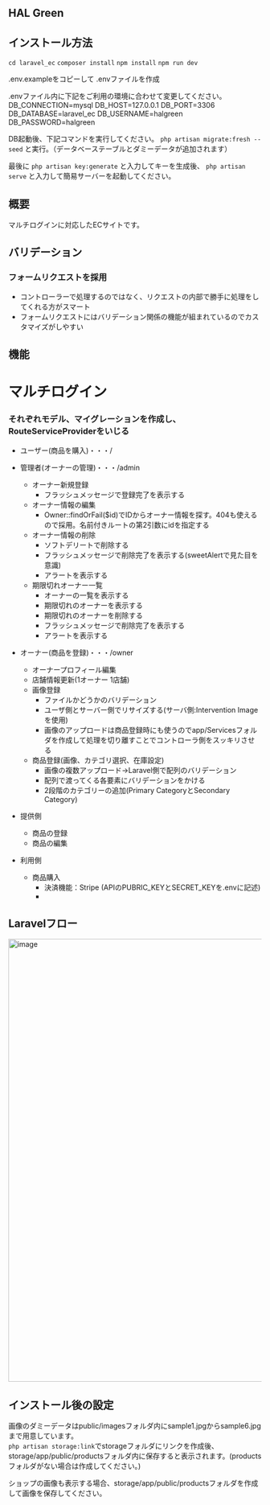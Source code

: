 ## HAL Green

## インストール方法
``` cd laravel_ec ```
``` composer install ```
``` npm install ```
``` npm run dev ```

.env.exampleをコピーして .envファイルを作成

.envファイル内に下記をご利用の環境に合わせて変更してください。
DB_CONNECTION=mysql
DB_HOST=127.0.0.1
DB_PORT=3306
DB_DATABASE=laravel_ec
DB_USERNAME=halgreen
DB_PASSWORD=halgreen

DB起動後、下記コマンドを実行してください。
``` php artisan migrate:fresh --seed ```
と実行。（データベーステーブルとダミーデータが追加されます）

最後に
``` php artisan key:generate ```
と入力してキーを生成後、
``` php artisan serve ```
と入力して簡易サーバーを起動してください。

## 概要
マルチログインに対応したECサイトです。

## バリデーション
### フォームリクエストを採用
- コントローラーで処理するのではなく、リクエストの内部で勝手に処理をしてくれる方がスマート
- フォームリクエストにはバリデーション関係の機能が組まれているのでカスタマイズがしやすい
## 機能


# マルチログイン
### それぞれモデル、マイグレーションを作成し、RouteServiceProviderをいじる
- ユーザー(商品を購入)・・・/

- 管理者(オーナーの管理)・・・/admin
    - オーナー新規登録
        - フラッシュメッセージで登録完了を表示する
    - オーナー情報の編集
        - Owner::findOrFail($id)でIDからオーナー情報を探す。404も使えるので採用。名前付きルートの第2引数にidを指定する
    - オーナー情報の削除
        - ソフトデリートで削除する
        - フラッシュメッセージで削除完了を表示する(sweetAlertで見た目を意識)
        - アラートを表示する
    - 期限切れオーナー一覧
        - オーナーの一覧を表示する
        - 期限切れのオーナーを表示する
        - 期限切れのオーナーを削除する
        - フラッシュメッセージで削除完了を表示する
        - アラートを表示する

- オーナー(商品を登録)・・・/owner
    - オーナープロフィール編集
    - 店舗情報更新(1オーナー 1店舗)
    - 画像登録
        - ファイルかどうかのバリデーション
        - ユーザ側とサーバー側でリサイズする(サーバ側:Intervention Imageを使用)
        - 画像のアップロードは商品登録時にも使うのでapp/Servicesフォルダを作成して処理を切り離すことでコントローラ側をスッキリさせる
    - 商品登録(画像、カテゴリ選択、在庫設定)
        - 画像の複数アップロード→Laravel側で配列のバリデーション
        - 配列で渡ってくる各要素にバリデーションをかける
        - 2段階のカテゴリーの追加(Primary CategoryとSecondary Category)


- 提供側
    - 商品の登録
    - 商品の編集
- 利用側
    - 商品購入
        - 決済機能：Stripe (APIのPUBRIC_KEYとSECRET_KEYを.envに記述)
        - 
    
## Laravelフロー
<img width="881" alt="image" src="https://user-images.githubusercontent.com/96870513/203036307-8b5e7a82-38b0-4cf2-99f4-20bf2a16966a.png">

## インストール後の設定
画像のダミーデータはpublic/imagesフォルダ内にsample1.jpgからsample6.jpgまで用意しています。    
``` php artisan storage:link ```でstorageフォルダにリンクを作成後、    
storage/app/public/productsフォルダ内に保存すると表示されます。(productsフォルダがない場合は作成してください。)

ショップの画像も表示する場合、storage/app/public/productsフォルダを作成して画像を保存してください。
